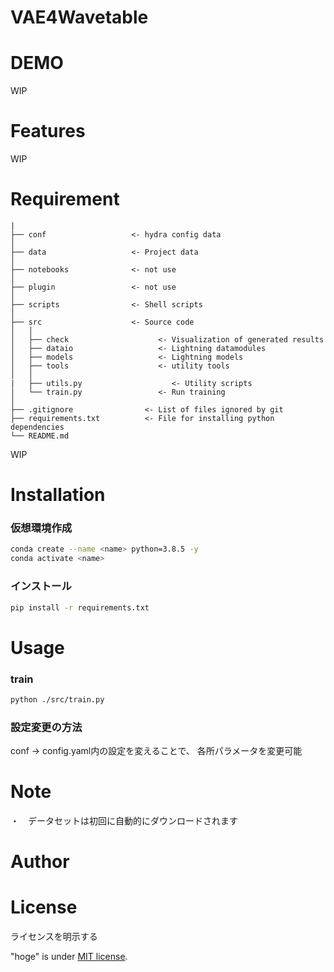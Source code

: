 # VAE4Wavetable

# DEMO

WIP

# Features

WIP

# Requirement


```
|
├── conf                   <- hydra config data
│
├── data                   <- Project data
│
├── notebooks              <- not use
│
├── plugin                 <- not use
│
├── scripts                <- Shell scripts
│
├── src                    <- Source code
│   │
│   ├── check                    <- Visualization of generated results
│   ├── dataio                   <- Lightning datamodules
│   ├── models                   <- Lightning models
│   ├── tools                    <- utility tools
│   │
|   ├── utils.py                    <- Utility scripts
│   └── train.py                 <- Run training
│
├── .gitignore                <- List of files ignored by git
├── requirements.txt          <- File for installing python dependencies
└── README.md
```

WIP

# Installation


### 仮想環境作成
```bash
conda create --name <name> python=3.8.5 -y
conda activate <name>
```
### インストール

```bash
pip install -r requirements.txt
```

# Usage

### train

```bash
python ./src/train.py
```

### 設定変更の方法

conf -> config.yaml内の設定を変えることで、
各所パラメータを変更可能

# Note

・　データセットは初回に自動的にダウンロードされます

# Author

# License
ライセンスを明示する

"hoge" is under [MIT license](https://en.wikipedia.org/wiki/MIT_License).
